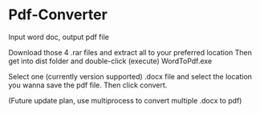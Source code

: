 # Pdf-Converter
Input word doc, output pdf file


Download those 4 .rar files and extract all to your preferred location
Then get into dist folder and double-click (execute) WordToPdf.exe

Select one (currently version supported) .docx file and select the location you wanna
save the pdf file. Then click convert.

(Future update plan, use multiprocess to convert multiple .docx to pdf)
